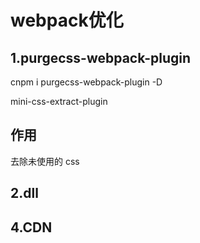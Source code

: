 # webpack优化

## 1.purgecss-webpack-plugin

cnpm i purgecss-webpack-plugin -D

mini-css-extract-plugin

## 作用

去除未使用的 css

## 2.dll

## 4.CDN